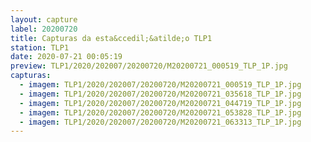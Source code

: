 ```yaml
---
layout: capture
label: 20200720
title: Capturas da esta&ccedil;&atilde;o TLP1
station: TLP1
date: 2020-07-21 00:05:19
preview: TLP1/2020/202007/20200720/M20200721_000519_TLP_1P.jpg
capturas:
  - imagem: TLP1/2020/202007/20200720/M20200721_000519_TLP_1P.jpg
  - imagem: TLP1/2020/202007/20200720/M20200721_035618_TLP_1P.jpg
  - imagem: TLP1/2020/202007/20200720/M20200721_044719_TLP_1P.jpg
  - imagem: TLP1/2020/202007/20200720/M20200721_053828_TLP_1P.jpg
  - imagem: TLP1/2020/202007/20200720/M20200721_063313_TLP_1P.jpg
---
```

